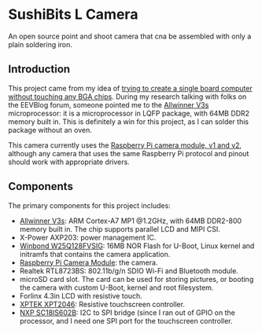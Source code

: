 # SushiBits L Camera

An open source point and shoot camera that cna be assembled with only a plain
soldering iron.

## Introduction

This project came from my idea of [trying to create a single board computer
without touching any BGA chips](https://github.com/xcvista/AT91SAM9260-SBC).
During my research talking with folks on the EEVBlog forum, someone pointed me
to the [Allwinner V3s][V3s] microprocessor: it is a microprocessor in LQFP
package, with 64MB DDR2 memory built in. This is definitely a win for this
project, as I can solder this package without an oven.

This camera currently uses the [Raspberry Pi camera module, v1 and v2][PiCam],
although any camera that uses the same Raspberry Pi protocol and pinout should
work with appropriate drivers.

## Components

The primary components for this project includes:

*   [Allwinner V3s][V3s]: ARM Cortex-A7 MP1 @1.2GHz, with
    64MB DDR2-800 memory built in. The chip supports parallel LCD and MIPI CSI.
*   X-Power AXP203: power management IC.
*   [Winbond W25Q128FVSIG][25128]: 16MB NOR Flash for U-Boot, Linux kernel and
    initramfs that contains the camera application.
*   [Raspberry Pi Camera Module][PiCam]: the camera.
*   Realtek RTL8723BS: 802.11b/g/n SDIO Wi-Fi and Bluetooth module.
*   microSD card slot. The card can be used for storing pictures, or booting the
    camera with custom U-Boot, kernel and root filesystem.
*   Forlinx 4.3in LCD with resistive touch.
*   [XPTEK XPT2046][XPT2046]: Resistive touchscreen controller.
*   [NXP SC18IS602B][SC18IS602B]: I2C to SPI bridge (since I ran out of GPIO on
    the processor, and I need one SPI port for the touchscreen controller.

[PiCam]: https://www.raspberrypi.org/products/camera-module-v2/
[V3s]: http://linux-sunxi.org/V3s
[25128]: https://www.winbond.com/resource-files/w25q128fv%20rev.l%2008242015.pdf
[XPT2046]: http://www.buydisplay.com/download/ic/XPT2046.pdf
[SC18IS602B]: http://www.nxp.com/documents/data_sheet/SC18IS602B.pdf